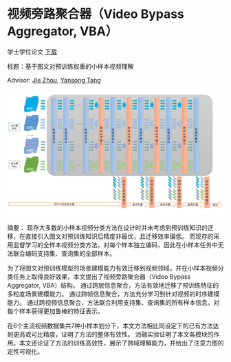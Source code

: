 # 视频旁路聚合器（Video Bypass Aggregator, VBA）

学士学位论文
[下载](./Understanding_Few-shot_Video_with_Pretrained_Image-Text_Models.pdf)

标题：基于图文对预训练权重的小样本视频理解

Advisor: [Jie Zhou](https://scholar.google.com/citations?user=6a79aPwAAAAJ&hl=en), [Yansong Tang](https://andytang15.github.io/)

![VBA](resources/overall_intro.png)

摘要：
现存大多数的小样本视频分类方法在设计时并未考虑到预训练知识的迁移，在直接引入图文对预训练知识后精度非最优，且迁移效率偏低。
而现存的采用监督学习的全样本视频分类方法，对每个样本独立编码，因此在小样本任务中无法联合编码支持集、查询集的全部样本。

为了将图文对预训练模型的场景建模能力有效迁移到视频领域，并在小样本视频分类任务上取得良好效果，本文提出了视频旁路聚合器（Video Bypass Aggregator, VBA）结构。
通过跨层信息聚合，方法有效地迁移了预训练特征的多粒度场景建模能力。
通过跨帧信息聚合，方法充分学习到针对视频的时序建模能力。
通过跨视频信息聚合，方法联合利用支持集、查询集的所有样本信息，对每个样本获得更加鲁棒的特征表示。

在6个主流视频数据集共7种小样本划分下，本文方法相比同设定下的已有方法达到更高或可比精度，证明了方法的整体有效性。
消融实验证明了本文各模块的作用。本文还论证了方法的训练高效性，展示了跨域理解能力，并给出了注意力图的定性可视化。

